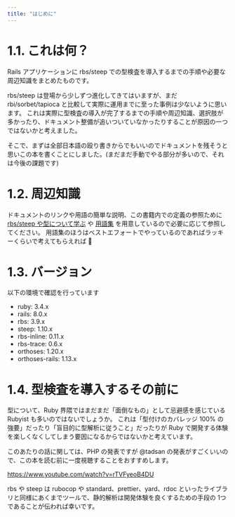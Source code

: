 ```yaml
---
title: "はじめに"
---
```


# 1.1. これは何？

Rails アプリケーションに rbs/steep での型検査を導入するまでの手順や必要な周辺知識をまとめたものです。

rbs/steep は登場から少しずつ進化してきてはいますが、まだ rbi/sorbet/tapioca と比較して実際に運用までに至った事例は少ないように思います。 これは実際に型検査の導入が完了するまでの手順や周辺知識、選択肢が多かったり、ドキュメント整備が追いついていなかったりすることが原因の一つではないかと考えました。

そこで、まずは全部日本語の殴り書きからでもいいのでドキュメントを残そうと思いこの本を書くことにしました。(まだまだ手動でやる部分が多いので、それは今後の課題です)

# 1.2. 周辺知識

ドキュメントのリンクや用語の簡単な説明、この書籍内での定義の参照ために [rbs/steep や型について学ぶ](./learning%252Emd) や [用語集](./glossary%252Emd) を用意しているので必要に応じて参照してください。
用語集のほうはベストエフォートでやっているのであればラッキーくらいで考えてもらえれば 🙏

# 1.3. バージョン

以下の環境で確認を行っています

- ruby: 3.4.x
- rails: 8.0.x
- rbs: 3.9.x
- steep: 1.10.x
- rbs-inline: 0.11.x
- rbs-trace: 0.6.x
- orthoses: 1.20.x
- orthoses-rails: 1.13.x

# 1.4. 型検査を導入するその前に

型について、Ruby 界隈ではまだまだ「面倒なもの」として忌避感を感じている Rubyist も多いのではないでしょうか。 これは「型付けのカバレッジ 100% の強要」だったり「盲目的に型解析に従うこと」だったりが Ruby で開発する体験を楽しくなくしてしまう要因になるからではないかと考えています。

このあたりの話に関しては、PHP の発表ですが @tadsan の発表がすごくいいので、この本を読む前に一度視聴することをおすすめします。

https://www.youtube.com/watch?v=rTVFyeoB4DU

rbs や steep は rubocop や standard、prettier、yard、rdoc といったライブラリと同様にあくまでツールで、静的解析は開発体験を良くするための手段の 1つ であることが伝われば幸いです。
